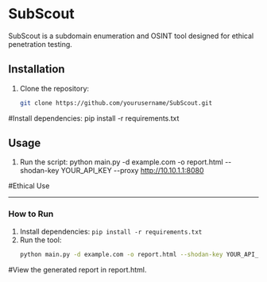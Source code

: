 # SubScout

SubScout is a subdomain enumeration and OSINT tool designed for ethical penetration testing.

## Installation
1. Clone the repository:
   ```bash
   git clone https://github.com/yourusername/SubScout.git
#Install dependencies:
   pip install -r requirements.txt

## Usage

1. Run the script:
python main.py -d example.com -o report.html --shodan-key YOUR_API_KEY --proxy http://10.10.1.1:8080

#Ethical Use

---

### **How to Run**
1. Install dependencies: `pip install -r requirements.txt`
2. Run the tool:  
   ```bash
   python main.py -d example.com -o report.html --shodan-key YOUR_API_KEY --proxy http://10.10.1.1:8080

#View the generated report in report.html.



